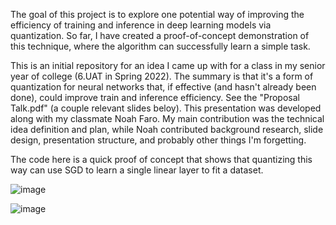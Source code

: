 The goal of this project is to explore one potential way of improving the efficiency of training and inference in deep learning models via quantization. So far, I have created a proof-of-concept demonstration of this technique, where the algorithm can successfully learn a simple task.

This is an initial repository for an idea I came up with for a class in my senior year of college (6.UAT in Spring 2022).
The summary is that it's a form of quantization for neural networks that, if effective (and hasn't already been done), could improve train and inference efficiency.
See the "Proposal Talk.pdf" (a couple relevant slides beloy). This presentation was developed along with my classmate Noah Faro. My main contribution was the technical idea definition and plan, while Noah contributed background research, slide design, presentation structure, and probably other things I'm forgetting.

The code here is a quick proof of concept that shows that quantizing this way can use SGD to learn a single linear layer to fit a dataset.

![image](https://github.com/user-attachments/assets/cff8dd23-0333-4865-b734-4bb5d64d5048)

![image](https://github.com/user-attachments/assets/311d4148-a0b1-4c80-a368-ea08e0651c59)

